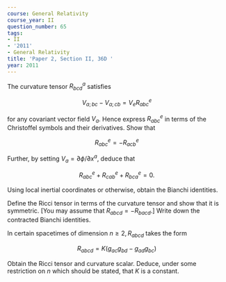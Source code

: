 ```yaml
---
course: General Relativity
course_year: II
question_number: 65
tags:
- II
- '2011'
- General Relativity
title: 'Paper 2, Section II, 36D '
year: 2011
---
```




The curvature tensor $R_{b c d}^{a}$ satisfies

$$V_{a ; b c}-V_{a ; c b}=V_{e} R_{a b c}^{e}$$

for any covariant vector field $V_{a}$. Hence express $R_{a b c}^{e}$ in terms of the Christoffel symbols and their derivatives. Show that

$$R_{a b c}^{e}=-R_{a c b}^{e}$$

Further, by setting $V_{a}=\partial \phi / \partial x^{a}$, deduce that

$$R_{a b c}^{e}+R_{c a b}^{e}+R_{b c a}^{e}=0 .$$

Using local inertial coordinates or otherwise, obtain the Bianchi identities.

Define the Ricci tensor in terms of the curvature tensor and show that it is symmetric. [You may assume that $R_{a b c d}=-R_{b a c d}$.] Write down the contracted Bianchi identities.

In certain spacetimes of dimension $n \geqslant 2, R_{a b c d}$ takes the form

$$R_{a b c d}=K\left(g_{a c} g_{b d}-g_{a d} g_{b c}\right)$$

Obtain the Ricci tensor and curvature scalar. Deduce, under some restriction on $n$ which should be stated, that $K$ is a constant.